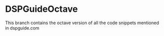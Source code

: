 # DSPGuideOctave
This branch contains the octave version of all the code snippets mentioned in dspguide.com
